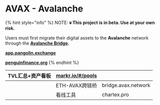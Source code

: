 # AVAX - Avalanche

{% hint style="info" %}
NOTE: **💀 This project is in beta. Use at your own risk.**&#x20;

Users must first migrate their digital assets to the **Avalanche** network through the [**Avalanche Bridge**](https://bridge.avax.network/login)**.**

****[**app.pangolin.exchange**](https://app.pangolin.exchange/)****

****[**penguinfinance.org**](https://penguinfinance.org/)****
{% endhint %}

| TVL汇总+资产看板 | [markr.io/#/pools](https://www.google.com/url?q=http://markr.io/%23/pools\&sa=D\&source=editors\&ust=1631629317406000\&usg=AOvVaw1M37LFBdwBuU5BH4UWKuRt) |                     |
| ---------- | -------------------------------------------------------------------------------------------------------------------------------------------------------- | ------------------- |
|            | ETH-AVAX跨链桥                                                                                                                                              | bridge.avax.network |
|            | 看线工具                                                                                                                                                     | chartex.pro         |

